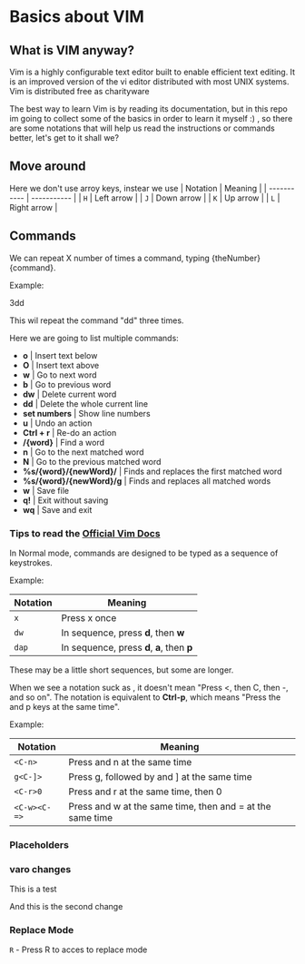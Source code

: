 # Basics about VIM

## What is VIM anyway?

Vim is a highly configurable text editor built to enable efficient text editing.
It is an improved version of the vi editor distributed with most UNIX systems. Vim is distributed free as charityware


The best way to learn Vim is by reading its documentation, but in this repo im going to collect some
of the basics in order to learn it myself :) , so there are some notations that will help us read the
instructions or commands better, let's get to it shall we?

## Move around
Here we don't use arroy keys, instear we use 
| Notation      | Meaning |
| ----------- | ----------- |
| `H`      | Left arrow       |
| `J`   | Down arrow        |
| `K`   | Up arrow       |
| `L`   | Right arrow       |

## Commands

We can repeat X number of times a command, typing {theNumber}{command}.

Example:

3dd

This wil repeat the command "dd" three times.

Here we are going to list multiple commands:

- **o** | Insert text below
- **O** | Insert text above
- **w** | Go to next word
- **b** | Go to previous word
- **dw** | Delete current word
- **dd** | Delete the whole current line
- **set numbers** | Show line numbers 
- **u** | Undo an action
- **Ctrl + r** | Re-do an action
- **/{word}** | Find a word
- **n** | Go to the next matched word
- **N** | Go to the previous matched word
- **%s/{word}/{newWord}/** | Finds and replaces the first matched word
- **%s/{word}/{newWord}/g** | Finds and replaces all matched words
- **w** | Save file
- **q!** | Exit without saving
- **wq** | Save and exit


### Tips to read the [Official Vim Docs](http://vimdoc.sourceforge.net/index.php)

In Normal mode, commands are designed to be typed as a sequence of keystrokes. 

Example: 

| Notation      | Meaning |
| ----------- | ----------- |
| `x`      | Press x once       |
| `dw`   | In sequence, press **d**, then **w**        |
| `dap`   | In sequence, press **d**, **a**, then **p**        |

These may be a little short sequences, but some are longer.

When we see a notation suck as **<C-p>**, it doesn't mean "Press <, then C, then -, and so on". The **<C-p>** notation
is equivalent to **Ctrl-p**, which means "Press the <Ctrl> and p keys at the same time".

Example:

| Notation      | Meaning |
| ----------- | ----------- |
| `<C-n>`      | Press <Ctrl> and n at the same time       |
| `g<C-]>`   | Press g, followed by <Ctrl> and ] at the same time        |
| `<C-r>0`   | Press <Ctrl> and r at the same time, then 0        |
| `<C-w><C-=>`   | Press <Ctrl> and w at the same time, then <Ctrl> and = at the same time        |

### Placeholders

<!--Some commands must be followed by a particular kind of keystroke. while other commands can be followed by any key on the keyboard.-->

<!--Example:-->

<!--| Notation      | Meaning |-->
<!--| ----------- | ----------- |-->
<!--| `f{char}`    | Press f, followedd by any other character       |-->
<!--|`'{a-z}`  | Press ', followed by any lowercase letter        |-->
<!--| `m{a-zA-Z}`   | Press m, followed by any lowercase or uppercase letter        |-->
<!--| `d{motion}`   | Press d, followed by any motion command        |-->
<!--| `<C-r>{register}`   | Press <Ctrl> and r at the same time, followed by the address of a register |-->

<!--Some keys are called by name, some examples are:-->

### varo changes
This is a test

And this is the second change

<!--| Notation      | Meaning |-->
<!--| ----------- | ----------- |-->
<!--| `<Esc>`    | Press the Escape key       |-->
<!--| `<CR>`  | Press the carriage return key (also known as <Enter>        |-->
<!--| `<Ctrl>`   | Press the Control key        |-->
<!--| `<Tab>`	   | Press the Tab key       |-->
<!--| `<Shift>`   | Press the Shift key |-->
<!--| `<S-Tab>`   | Press the <Shift> and <Tab> keys at the same time |-->
<!--| `<Up>`   | Press the up arrow key |-->
<!--| `<Down>`   | Press the down arrow key |-->

### Replace Mode

`R` - Press R to acces to replace mode 
